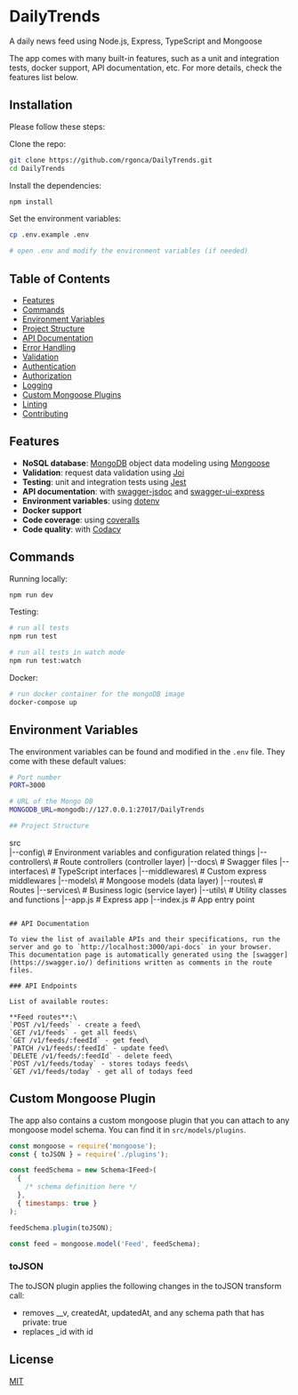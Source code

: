 # DailyTrends
A daily news feed using Node.js, Express, TypeScript and Mongoose

 The app comes with many built-in features, such as a unit and integration tests, docker support, API documentation, etc. For more details, check the features list below.

## Installation

Please follow these steps:

Clone the repo:

```bash
git clone https://github.com/rgonca/DailyTrends.git
cd DailyTrends
```
Install the dependencies:

```bash
npm install
```

Set the environment variables:

```bash
cp .env.example .env

# open .env and modify the environment variables (if needed)
```

## Table of Contents

- [Features](#features)
- [Commands](#commands)
- [Environment Variables](#environment-variables)
- [Project Structure](#project-structure)
- [API Documentation](#api-documentation)
- [Error Handling](#error-handling)
- [Validation](#validation)
- [Authentication](#authentication)
- [Authorization](#authorization)
- [Logging](#logging)
- [Custom Mongoose Plugins](#custom-mongoose-plugins)
- [Linting](#linting)
- [Contributing](#contributing)

## Features

- **NoSQL database**: [MongoDB](https://www.mongodb.com) object data modeling using [Mongoose](https://mongoosejs.com)
- **Validation**: request data validation using [Joi](https://github.com/hapijs/joi)
- **Testing**: unit and integration tests using [Jest](https://jestjs.io)
- **API documentation**: with [swagger-jsdoc](https://github.com/Surnet/swagger-jsdoc) and [swagger-ui-express](https://github.com/scottie1984/swagger-ui-express)
- **Environment variables**: using [dotenv](https://github.com/motdotla/dotenv) 
- **Docker support**
- **Code coverage**: using [coveralls](https://coveralls.io)
- **Code quality**: with [Codacy](https://www.codacy.com)

## Commands

Running locally:

```bash
npm run dev
```

Testing:

```bash
# run all tests
npm run test

# run all tests in watch mode
npm run test:watch
```

Docker:

```bash
# run docker container for the mongoDB image
docker-compose up

```

## Environment Variables

The environment variables can be found and modified in the `.env` file. They come with these default values:

```bash
# Port number
PORT=3000

# URL of the Mongo DB
MONGODB_URL=mongodb://127.0.0.1:27017/DailyTrends

## Project Structure

```
src\
 |--config\         # Environment variables and configuration related things
 |--controllers\    # Route controllers (controller layer)
 |--docs\           # Swagger files
 |--interfaces\     # TypeScript interfaces
 |--middlewares\    # Custom express middlewares
 |--models\         # Mongoose models (data layer)
 |--routes\         # Routes
 |--services\       # Business logic (service layer)
 |--utils\          # Utility classes and functions
 |--app.js          # Express app
 |--index.js        # App entry point
```

## API Documentation

To view the list of available APIs and their specifications, run the server and go to `http://localhost:3000/api-docs` in your browser. This documentation page is automatically generated using the [swagger](https://swagger.io/) definitions written as comments in the route files.

### API Endpoints

List of available routes:

**Feed routes**:\
`POST /v1/feeds` - create a feed\
`GET /v1/feeds` - get all feeds\
`GET /v1/feeds/:feedId` - get feed\
`PATCH /v1/feeds/:feedId` - update feed\
`DELETE /v1/feeds/:feedId` - delete feed\
`POST /v1/feeds/today` - stores todays feeds\
`GET /v1/feeds/today` - get all of todays feed
```
## Custom Mongoose Plugin

The app also contains a custom mongoose plugin that you can attach to any mongoose model schema. You can find it in `src/models/plugins`.

```javascript
const mongoose = require('mongoose');
const { toJSON } = require('./plugins');

const feedSchema = new Schema<IFeed>(
  {
    /* schema definition here */
  },
  { timestamps: true }
);

feedSchema.plugin(toJSON);

const feed = mongoose.model('Feed', feedSchema);
```

### toJSON

The toJSON plugin applies the following changes in the toJSON transform call:

- removes \_\_v, createdAt, updatedAt, and any schema path that has private: true
- replaces \_id with id

## License

[MIT](LICENSE)
